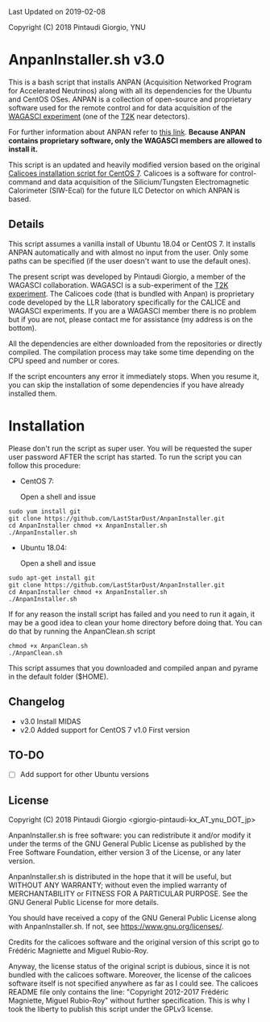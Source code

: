Last Updated on 2019-02-08

Copyright (C) 2018 Pintaudi Giorgio, YNU

# AnpanInstaller.sh v3.0

This is a bash script that installs ANPAN (Acquisition Networked Program for
Accelerated Neutrinos) along with all its dependencies for the Ubuntu and CentOS
OSes. ANPAN is a collection of open-source and proprietary software used for the
remote control and for data acquisition of the [WAGASCI
experiment](https://www-he.scphys.kyoto-u.ac.jp/research/Neutrino/WAGASCI/wiki/dokuwiki/doku.php?id=start)
(one of the [T2K](http://t2k-experiment.org/) near detectors).

For further information about ANPAN refer to [this
link](https://www-he.scphys.kyoto-u.ac.jp/research/Neutrino/WAGASCI/wiki/dokuwiki/doku.php?id=components:anpan).
**Because ANPAN contains proprietary software, only the WAGASCI members are allowed
to install it.**

This script is an updated and heavily modified version based on the original
[Calicoes installation script for CentOS
7](http://llr.in2p3.fr/sites/pyrame/calicoes/disclaimer.html). Calicoes is a
software for control-command and data acquisition of the Silicium/Tungsten
Electromagnetic Calorimeter (SIW-Ecal) for the future ILC Detector on which
ANPAN is based.

## Details

This script assumes a vanilla install of Ubuntu 18.04 or CentOS 7. It installs
ANPAN automatically and with almost no input from the user. Only some paths can
be specified (if the user doesn't want to use the default ones).

The present script was developed by Pintaudi Giorgio, a member of the WAGASCI
collaboration. WAGASCI is a sub-experiment of the [T2K
experiment](http://t2k-experiment.org/). The Calicoes code (that is bundled with
Anpan) is proprietary code developed by the LLR laboratory specifically for the
CALICE and WAGASCI experiments. If you are a WAGASCI member there is no problem
but if you are not, please contact me for assistance (my address is on the
bottom).

All the dependencies are either downloaded from the repositories or directly
compiled. The compilation process may take some time depending on the CPU speed
and number or cores.

If the script encounters any error it immediately stops. When you resume it, you
can skip the installation of some dependencies if you have already installed
them.

# Installation

Please don't run the script as super user. You will be requested the super user
password AFTER the script has started. To run the script you can follow this
procedure:

 - CentOS 7:
 
   Open a shell and issue
   
```
sudo yum install git
git clone https://github.com/LastStarDust/AnpanInstaller.git
cd AnpanInstaller chmod +x AnpanInstaller.sh
./AnpanInstaller.sh
```

 - Ubuntu 18.04:
 
   Open a shell and issue
   
```
sudo apt-get install git
git clone https://github.com/LastStarDust/AnpanInstaller.git
cd AnpanInstaller chmod +x AnpanInstaller.sh
./AnpanInstaller.sh
```

If for any reason the install script has failed and you need to run it again, it
may be a good idea to clean your home directory before doing that.  You can do
that by running the AnpanClean.sh script

```
chmod +x AnpanClean.sh
./AnpanClean.sh
```

This script assumes that you downloaded and compiled anpan and pyrame in the
default folder ($HOME).

## Changelog

 - v3.0 Install MIDAS
 - v2.0 Added support for CentOS 7 v1.0 First version

## TO-DO

 - [ ] Add support for other Ubuntu versions
 
## License

Copyright (C) 2018 Pintaudi Giorgio <giorgio-pintaudi-kx_AT_ynu_DOT_jp>

AnpanInstaller.sh is free software: you can redistribute it and/or modify it
under the terms of the GNU General Public License as published by the Free
Software Foundation, either version 3 of the License, or any later version.

AnpanInstaller.sh is distributed in the hope that it will be useful, but WITHOUT
ANY WARRANTY; without even the implied warranty of MERCHANTABILITY or FITNESS
FOR A PARTICULAR PURPOSE.  See the GNU General Public License for more details.

You should have received a copy of the GNU General Public License along with
AnpanInstaller.sh.  If not, see <https://www.gnu.org/licenses/>.

Credits for the calicoes software and the original version of this script go to
Frédéric Magniette and Miguel Rubio-Roy.

Anyway, the license status of the original script is dubious, since it is not
bundled with the calicoes software. Moreover, the license of the calicoes
software itself is not specified anywhere as far as I could see.  The calicoes
README file only contains the line: "Copyright 2012-2017 Frédéric Magniette,
Miguel Rubio-Roy" without further specification. This is why I took the liberty
to publish this script under the GPLv3 license.